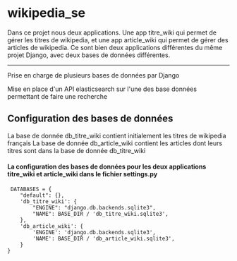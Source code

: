 # wikipedia_se
Dans ce projet nous deux applications. Une app titre_wiki qui permet de gérer les titres de wikipedia, et une app article_wiki qui permet de gérer des articles de wikipedia. Ce sont bien deux applications différentes du même projet Django, avec deux bases de données différentes. 


---
Prise en charge de plusieurs bases de données par Django

Mise en place d'un API elasticsearch sur l'une des base données permettant de faire une recherche

## Configuration des bases de données
La base de donnée db_titre_wiki contient initialement les titres de wikipedia français
La base de donnée db_article_wiki contient les articles dont leurs titres sont dans la base de donnée db_titre_wiki

#### La configuration des bases de données pour les deux applications titre_wiki et article_wiki dans le fichier settings.py
```
 DATABASES = {
    "default": {},
    'db_titre_wiki': {
        "ENGINE": "django.db.backends.sqlite3",
        "NAME": BASE_DIR / 'db_titre_wiki.sqlite3',
    },
    'db_article_wiki': {
        'ENGINE': 'django.db.backends.sqlite3',
        'NAME': BASE_DIR / 'db_article_wiki.sqlite3',
    }   
}
